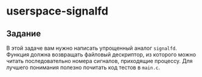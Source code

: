 # userspace-signalfd

## Задание

В этой задаче вам нужно написать упрощенный аналог `signalfd`. Функция должна возвращать файловый дескриптор, из которого можно читать последовательно номера сигналов, приходящие процессу. Для лучшего понимания полезно почитать код тестов в `main.c`.

